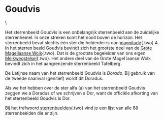 # Goudvis

\

Het sterrenbeeld Goudvis is een onbelangrijk sterrenbeeld aan de
zuidelijke sterrenhemel. In onze streken komt het nooit boven de
horizon. Het sterrenbeeld bevat slechts één ster die helderder is dan
[magnitude](magnitud.html){.two} 4. In het sterren beeld Goudvis bevindt
zich het grootste deel van de [Grote\
Magellaanse Wolk](grotemag.html){.two}. Dat is de grootste begeleider
van ons eigen [Melkwegstelsel](melkwegs.html){.two}. Het andere deel van
de Grote Magel laanse Wolk bevindt zich in het aangrenzende sterrenbeeld
Tafelberg.

De Latijnse naam van het sterrenbeeld Goudvis is *Dorado*. Bij gebruik
van de tweede naamval (genitief) wordt dit Doradus.

Als we het hebben over de ster alfa (a) van het sterrenbeeld Goudvis
zeggen we a Doradus of we schrijven a Dor, want de officiële afkorting
van het sterrenbeeld Goudvis is Dor.

Bij het trefwoord [sterrenbeelden](sterrenb.html){.two} vind je een
lijst van alle 88 sterrenbeelden die er zijn.
